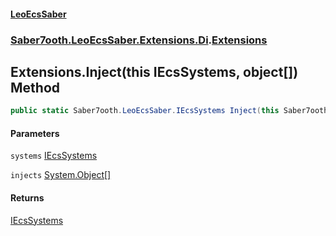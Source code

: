 #### [LeoEcsSaber](index.md 'index')
### [Saber7ooth.LeoEcsSaber.Extensions.Di](Saber7ooth.LeoEcsSaber.Extensions.Di.md 'Saber7ooth.LeoEcsSaber.Extensions.Di').[Extensions](Extensions.md 'Saber7ooth.LeoEcsSaber.Extensions.Di.Extensions')

## Extensions.Inject(this IEcsSystems, object[]) Method

```csharp
public static Saber7ooth.LeoEcsSaber.IEcsSystems Inject(this Saber7ooth.LeoEcsSaber.IEcsSystems systems, params object[] injects);
```
#### Parameters

<a name='Saber7ooth.LeoEcsSaber.Extensions.Di.Extensions.Inject(thisSaber7ooth.LeoEcsSaber.IEcsSystems,object[]).systems'></a>

`systems` [IEcsSystems](IEcsSystems.md 'Saber7ooth.LeoEcsSaber.IEcsSystems')

<a name='Saber7ooth.LeoEcsSaber.Extensions.Di.Extensions.Inject(thisSaber7ooth.LeoEcsSaber.IEcsSystems,object[]).injects'></a>

`injects` [System.Object](https://docs.microsoft.com/en-us/dotnet/api/System.Object 'System.Object')[[]](https://docs.microsoft.com/en-us/dotnet/api/System.Array 'System.Array')

#### Returns
[IEcsSystems](IEcsSystems.md 'Saber7ooth.LeoEcsSaber.IEcsSystems')
